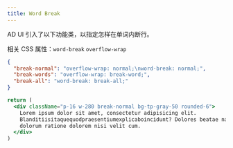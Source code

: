 ```yaml
---
title: Word Break
---
```


AD UI 引入了以下功能类，以指定怎样在单词内断行。

相关 CSS 属性：`word-break` `overflow-wrap`

```json classes
{
  "break-normal": "overflow-wrap: normal;\nword-break: normal;",
  "break-words": "overflow-wrap: break-word;",
  "break-all": "word-break: break-all;"
}
```

```jsx acss
return (
  <div className="p-16 w-280 break-normal bg-tp-gray-50 rounded-6">
    Lorem ipsum dolor sit amet, consectetur adipisicing elit.
    Blanditiisitaquequodpraesentiumexplicaboincidunt? Dolores beatae nam at sed
    dolorum ratione dolorem nisi velit cum.
  </div>
)
```
